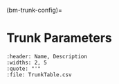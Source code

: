 (bm-trunk-config)=

# Trunk Parameters

```{csv-table} Trunk Parameters
:header: Name, Description
:widths: 2, 5
:quote: "'"
:file: TrunkTable.csv
```
